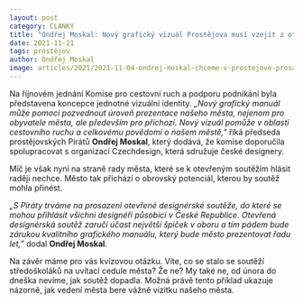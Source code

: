 ```yaml
---
layout: post
category: CLANKY
title: "Ondřej Moskal: Nový grafický vizuál Prostějova musí vzejít z otevřené soutěže"
date: 2021-11-21
tags: prostějov
author: Ondřej Moskal
image: articles/2021/2021-11-04-ondrej-moskal-chceme-v-prostejove-prosadit-studentsky-parlament.jpg  #751x422 pixelu
---
```

Na říjnovém jednání Komise pro cestovní ruch a podporu podnikání byla představena koncepce jednotné vizuální identity. *„Nový grafický manuál může pomoci pozvednout úroveň prezentace našeho města, nejenom pro obyvatele města, ale především pro příchozí. Nový vizuál pomůže v oblasti cestovního ruchu a celkovému povědomí o našem městě,”* říká předseda prostějovských Pirátů **Ondřej Moskal**, který dodává, že komise doporučila spolupracovat s organizací Czechdesign, která sdružuje české designery.

Míč je však nyní na straně rady města, které se k otevřeným soutěžím hlásit raději nechce. Město tak přichází o obrovský potenciál, kterou by soutěž mohla přinést.

*„S Piráty trváme na prosazení otevřené designérské soutěže, do které se mohou přihlásit všichni designéři působící v České Republice. Otevřená designérská soutěž zaručí účast největší špiček v oboru a tím pádem bude zárukou kvalitního grafického manuálu, který bude město prezentovat řadu let,”* dodal **Ondřej Moskal**.

Na závěr máme pro vás kvízovou otázku. Víte, co se stalo se soutěží středoškoláků na uvítací cedule města? Že ne? My také ne, od února do dneška nevíme, jak soutěž dopadla. Možná právě tento příklad ukazuje názorně, jak vedení města bere vážně vizitku našeho města.
